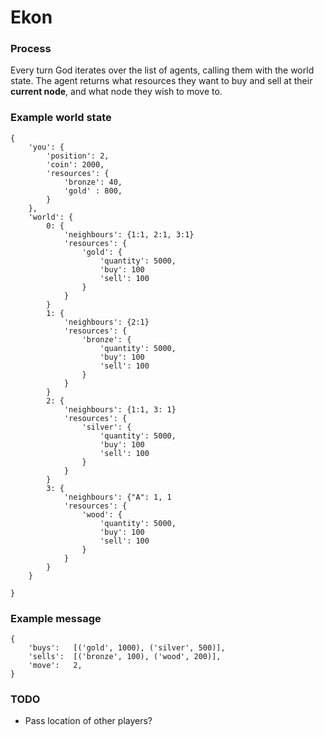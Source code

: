 Ekon
====

### Process

Every turn God iterates over the list of agents, calling them with the world state. The agent returns what resources they want to buy and sell at their **current node**, and what node they wish to move to.

### Example world state

    {
        'you': {
            'position': 2,
            'coin': 2000,
            'resources': {
                'bronze': 40,
                'gold' : 800,
            }
        },
        'world': {
            0: {
                'neighbours': {1:1, 2:1, 3:1}
                'resources': {
                    'gold': {
                        'quantity': 5000,
                        'buy': 100
                        'sell': 100
                    }
                }
            }
            1: {
                'neighbours': {2:1}
                'resources': {
                    'bronze': {
                        'quantity': 5000,
                        'buy': 100
                        'sell': 100
                    }
                }
            }
            2: {
                'neighbours': {1:1, 3: 1}
                'resources': {
                    'silver': {
                        'quantity': 5000,
                        'buy': 100
                        'sell': 100
                    }
                }
            }
            3: {
                'neighbours': {"A": 1, 1
                'resources': {
                    'wood': {
                        'quantity': 5000,
                        'buy': 100
                        'sell': 100
                    }
                }
            }
        }

    }

### Example message

    {
        'buys':   [('gold', 1000), ('silver', 500)],
        'sells':  [('bronze', 100), ('wood', 200)],
        'move':   2,
    }


### TODO

* Pass location of other players?
